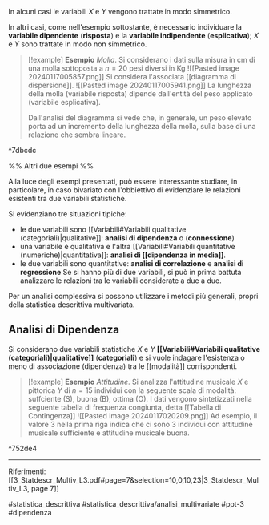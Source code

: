 In alcuni casi le variabili $X$ e $Y$ vengono trattate in modo simmetrico. 

In altri casi, come nell'esempio sottostante, è necessario individuare la **variabile dipendente** (**risposta**) e la **variabile indipendente** (**esplicativa**); $X$ e $Y$ sono trattate in modo non simmetrico.

>[!example] **Esempio**
>*Molla*. Si considerano i dati sulla misura in cm di una molla sottoposta a $n = 20$ pesi diversi in Kg
>![[Pasted image 20240117005857.png]]
>Si considera l'associata [[diagramma di dispersione]].
>![[Pasted image 20240117005941.png]]
>La lunghezza della molla (variabile risposta) dipende dall'entità del peso applicato (variabile esplicativa). 
>
>Dall'analisi del diagramma si vede che, in generale, un peso elevato porta ad un incremento della lunghezza della molla, sulla base di una relazione che sembra lineare. 

^7dbcdc

%% Altri due esempi %%

Alla luce degli esempi presentati, può essere interessante studiare, in particolare, in caso bivariato con l'obbiettivo di evidenziare le relazioni esistenti tra due variabili statistiche.

Si evidenziano tre situazioni tipiche:
* le due variabili sono [[Variabili#Variabili qualitative (categoriali)|qualitative]]: **analisi di dipendenza** o (**connessione**)
* una variabile è qualitativa e l'altra [[Variabili#Variabili quantitative (numeriche)|quantitativa]]: **analisi di [[dipendenza in media]]**.
* le due variabili sono quantitative: **analisi di correlazione** e **analisi di regressione**
Se si hanno più di due variabili, si può in prima battuta analizzare le relazioni tra le variabili considerate a due a due.

Per un analisi complessiva si possono utilizzare i metodi più generali, propri della statistica descrittiva multivariata.

## Analisi di Dipendenza

Si considerano due variabili statistiche $X$ e $Y$ **[[Variabili#Variabili qualitative (categoriali)|qualitative]]** (**categoriali**) e si vuole indagare l'esistenza o meno di associazione (dipendenza) tra le [[modalità]] corrispondenti.

>[!example] **Esempio**
>*Attitudine*. Si analizza l'attitudine musicale $X$ e pittorica $Y$ di $n = 15$ individui con la seguente scala di modalità: suffciente (S), buona (B), ottima (O).
> I dati vengono sintetizzati nella seguente tabella di frequenza congiunta, detta [[Tabella di Contingenza]]
> ![[Pasted image 20240117020209.png]]
> Ad esempio, il valore 3 nella prima riga indica che ci sono 3 individui con attitudine musicale sufficiente e attitudine musicale buona.

^752de4

***
Riferimenti:
[[3_Statdescr_Multiv_L3.pdf#page=7&selection=10,0,10,23|3_Statdescr_Multiv_L3, page 7]]

#statistica_descrittiva 
#statistica_descrittiva/analisi_multivariate 
#ppt-3 
#dipendenza